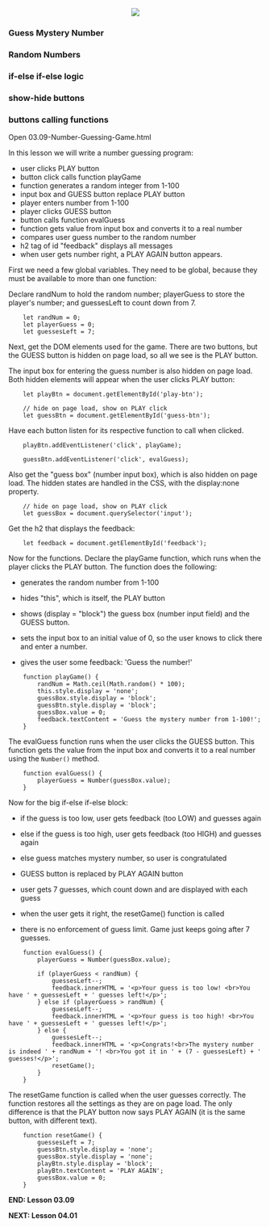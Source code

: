 <!-- ## Lesson 03.09 -->

<p align="center">
<img src="../../images/lessons/ND-JS-Bootcamp-Lesson-Banner-0309.jpg">
</p>

### Guess Mystery Number
### Random Numbers
### if-else if-else logic
### show-hide buttons
### buttons calling functions

Open 03.09-Number-Guessing-Game.html

In this lesson we will write a number guessing program:

- user clicks PLAY button
- button click calls function playGame
- function generates a random integer from 1-100
- input box and GUESS button replace PLAY button
- player enters number from 1-100
- player clicks GUESS button
- button calls function evalGuess
- function gets value from input box and converts it to a real number
- compares user guess number to the random number
- h2 tag of id "feedback" displays all messages
- when user gets number right, a PLAY AGAIN button appears.

First we need a few global variables. They need to be global, because they must be available to more than one function:

Declare randNum to hold the random number;
playerGuess to store the player's number;
and guessesLeft to count down from 7. 

```
    let randNum = 0;
    let playerGuess = 0;
    let guessesLeft = 7;
```

Next, get the DOM elements used for the game. There are two buttons, but the GUESS button is hidden on page load, so all we see is the PLAY button. 

The input box for entering the guess number is also hidden on page load. Both hidden elements will appear when the user clicks PLAY button:

```
    let playBtn = document.getElementById('play-btn');

    // hide on page load, show on PLAY click 
    let guessBtn = document.getElementById('guess-btn');
```

Have each button listen for its respective function to call when clicked.

```
    playBtn.addEventListener('click', playGame);

    guessBtn.addEventListener('click', evalGuess);
```

Also get the "guess box" (number input box), which is also hidden on page load. The hidden states are handled in the CSS, with the display:none property.

``` 
    // hide on page load, show on PLAY click 
    let guessBox = document.querySelector('input');
```

Get the h2 that displays the feedback:

```
    let feedback = document.getElementById('feedback');
```

Now for the functions. Declare the playGame function, which runs when the player clicks the PLAY button. The function does the following:

- generates the random number from 1-100

- hides "this", which is itself, the PLAY button

- shows (display = "block") the guess box (number input field) and the GUESS button.

- sets the input box to an initial value of 0, so the user knows to click there and enter a number.

- gives the user some feedback: 'Guess the number!'

```
    function playGame() {
        randNum = Math.ceil(Math.random() * 100);
        this.style.display = 'none';
        guessBox.style.display = 'block';
        guessBtn.style.display = 'block';
        guessBox.value = 0;
        feedback.textContent = 'Guess the mystery number from 1-100!';
    }
```

The evalGuess function runs when the user clicks the GUESS button. This function gets the value from the input box and converts it to a real number using the `Number()` method.

```
    function evalGuess() {
        playerGuess = Number(guessBox.value);
    }
```

Now for the big if-else if-else block:

- if the guess is too low, user gets feedback (too LOW) and guesses again

- else if the guess is too high, user gets feedback (too HIGH) and guesses again 

- else guess matches mystery number, so user is congratulated

- GUESS button is replaced by PLAY AGAIN button

- user gets 7 guesses, which count down and are displayed with each guess

- when the user gets it right, the resetGame()
 function is called

- there is no enforcement of guess limit. Game just keeps going after 7 guesses.

```
    function evalGuess() {
        playerGuess = Number(guessBox.value);

        if (playerGuess < randNum) {
            guessesLeft--;
            feedback.innerHTML = '<p>Your guess is too low! <br>You have ' + guessesLeft + ' guesses left!</p>';
        } else if (playerGuess > randNum) {
            guessesLeft--;
            feedback.innerHTML = '<p>Your guess is too high! <br>You have ' + guessesLeft + ' guesses left!</p>';
        } else {
            guessesLeft--;
            feedback.innerHTML = '<p>Congrats!<br>The mystery number is indeed ' + randNum + '! <br>You got it in ' + (7 - guessesLeft) + ' guesses!</p>';
            resetGame();
        }
    }
```

The resetGame function is called when the user guesses correctly. The function restores all the settings as they are on page load. The only difference is that the PLAY button now says PLAY AGAIN (it is the same button, with different text).

```
    function resetGame() {
        guessesLeft = 7;
        guessBtn.style.display = 'none';
        guessBox.style.display = 'none';
        playBtn.style.display = 'block';
        playBtn.textContent = 'PLAY AGAIN';
        guessBox.value = 0;
    }
```

**END: Lesson 03.09**

**NEXT: Lesson 04.01**

   
